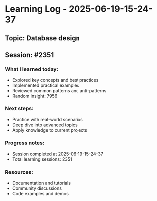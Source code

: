# Learning Log - 2025-06-19-15-24-37

## Topic: Database design
## Session: #2351

### What I learned today:
- Explored key concepts and best practices
- Implemented practical examples  
- Reviewed common patterns and anti-patterns
- Random insight: 7956

### Next steps:
- Practice with real-world scenarios
- Deep dive into advanced topics
- Apply knowledge to current projects

### Progress notes:
- Session completed at 2025-06-19-15-24-37
- Total learning sessions: 2351

### Resources:
- Documentation and tutorials
- Community discussions
- Code examples and demos
